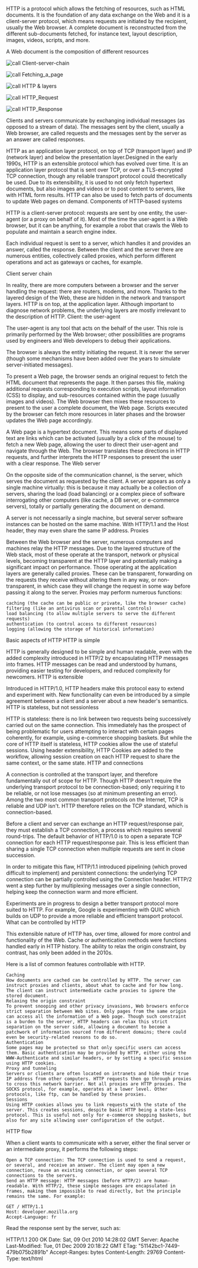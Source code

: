 HTTP is a protocol which allows the fetching of resources, such as HTML documents. It is the foundation of any data exchange on the Web and it is a client-server protocol, which means requests are initiated by the recipient, usually the Web browser. A complete document is reconstructed from the different sub-documents fetched, for instance text, layout description, images, videos, scripts, and more.

A Web document is the composition of different resources

![call Client-server-chain](../../images/Client-server-chain.png)

![call Fetching_a_page](../../images/Fetching_a_page.png)

![call HTTP & layers](../../images/HTTP_layers.png)

![call HTTP_Request](../../images/HTTP_Request.png)

![call HTTP_Response](../../images/HTTP_Response.png)

Clients and servers communicate by exchanging individual messages (as opposed to a stream of data). The messages sent by the client, usually a Web browser, are called requests and the messages sent by the server as an answer are called responses.

HTTP as an application layer protocol, on top of TCP (transport layer) and IP (network layer) and below the presentation layer.Designed in the early 1990s, HTTP is an extensible protocol which has evolved over time. It is an application layer protocol that is sent over TCP, or over a TLS-encrypted TCP connection, though any reliable transport protocol could theoretically be used. Due to its extensibility, it is used to not only fetch hypertext documents, but also images and videos or to post content to servers, like with HTML form results. HTTP can also be used to fetch parts of documents to update Web pages on demand.
Components of HTTP-based systems

HTTP is a client-server protocol: requests are sent by one entity, the user-agent (or a proxy on behalf of it). Most of the time the user-agent is a Web browser, but it can be anything, for example a robot that crawls the Web to populate and maintain a search engine index.

Each individual request is sent to a server, which handles it and provides an answer, called the response. Between the client and the server there are numerous entities, collectively called proxies, which perform different operations and act as gateways or caches, for example.

Client server chain

In reality, there are more computers between a browser and the server handling the request: there are routers, modems, and more. Thanks to the layered design of the Web, these are hidden in the network and transport layers. HTTP is on top, at the application layer. Although important to diagnose network problems, the underlying layers are mostly irrelevant to the description of HTTP.
Client: the user-agent

The user-agent is any tool that acts on the behalf of the user. This role is primarily performed by the Web browser; other possibilities are programs used by engineers and Web developers to debug their applications.

The browser is always the entity initiating the request. It is never the server (though some mechanisms have been added over the years to simulate server-initiated messages).

To present a Web page, the browser sends an original request to fetch the HTML document that represents the page. It then parses this file, making additional requests corresponding to execution scripts, layout information (CSS) to display, and sub-resources contained within the page (usually images and videos). The Web browser then mixes these resources to present to the user a complete document, the Web page. Scripts executed by the browser can fetch more resources in later phases and the browser updates the Web page accordingly.

A Web page is a hypertext document. This means some parts of displayed text are links which can be activated (usually by a click of the mouse) to fetch a new Web page, allowing the user to direct their user-agent and navigate through the Web. The browser translates these directions in HTTP requests, and further interprets the HTTP responses to present the user with a clear response.
The Web server

On the opposite side of the communication channel, is the server, which serves the document as requested by the client. A server appears as only a single machine virtually: this is because it may actually be a collection of servers, sharing the load (load balancing) or a complex piece of software interrogating other computers (like cache, a DB server, or e-commerce servers), totally or partially generating the document on demand.

A server is not necessarily a single machine, but several server software instances can be hosted on the same machine. With HTTP/1.1 and the Host header, they may even share the same IP address.
Proxies

Between the Web browser and the server, numerous computers and machines relay the HTTP messages. Due to the layered structure of the Web stack, most of these operate at the transport, network or physical levels, becoming transparent at the HTTP layer and potentially making a significant impact on performance. Those operating at the application layers are generally called proxies. These can be transparent, forwarding on the requests they receive without altering them in any way, or non-transparent, in which case they will change the request in some way before passing it along to the server. Proxies may perform numerous functions:

    caching (the cache can be public or private, like the browser cache)
    filtering (like an antivirus scan or parental controls)
    load balancing (to allow multiple servers to serve the different requests)
    authentication (to control access to different resources)
    logging (allowing the storage of historical information)

Basic aspects of HTTP
HTTP is simple

HTTP is generally designed to be simple and human readable, even with the added complexity introduced in HTTP/2 by encapsulating HTTP messages into frames. HTTP messages can be read and understood by humans, providing easier testing for developers, and reduced complexity for newcomers.
HTTP is extensible

Introduced in HTTP/1.0, HTTP headers make this protocol easy to extend and experiment with. New functionality can even be introduced by a simple agreement between a client and a server about a new header's semantics.
HTTP is stateless, but not sessionless

HTTP is stateless: there is no link between two requests being successively carried out on the same connection. This immediately has the prospect of being problematic for users attempting to interact with certain pages coherently, for example, using e-commerce shopping baskets. But while the core of HTTP itself is stateless, HTTP cookies allow the use of stateful sessions. Using header extensibility, HTTP Cookies are added to the workflow, allowing session creation on each HTTP request to share the same context, or the same state.
HTTP and connections

A connection is controlled at the transport layer, and therefore fundamentally out of scope for HTTP. Though HTTP doesn't require the underlying transport protocol to be connection-based; only requiring it to be reliable, or not lose messages (so at minimum presenting an error). Among the two most common transport protocols on the Internet, TCP is reliable and UDP isn't. HTTP therefore relies on the TCP standard, which is connection-based.

Before a client and server can exchange an HTTP request/response pair, they must establish a TCP connection, a process which requires several round-trips. The default behavior of HTTP/1.0 is to open a separate TCP connection for each HTTP request/response pair. This is less efficient than sharing a single TCP connection when multiple requests are sent in close succession.

In order to mitigate this flaw, HTTP/1.1 introduced pipelining (which proved difficult to implement) and persistent connections: the underlying TCP connection can be partially controlled using the Connection header. HTTP/2 went a step further by multiplexing messages over a single connection, helping keep the connection warm and more efficient.

Experiments are in progress to design a better transport protocol more suited to HTTP. For example, Google is experimenting with QUIC which builds on UDP to provide a more reliable and efficient transport protocol.
What can be controlled by HTTP

This extensible nature of HTTP has, over time, allowed for more control and functionality of the Web. Cache or authentication methods were functions handled early in HTTP history. The ability to relax the origin constraint, by contrast, has only been added in the 2010s.

Here is a list of common features controllable with HTTP.

    Caching
    How documents are cached can be controlled by HTTP. The server can instruct proxies and clients, about what to cache and for how long. The client can instruct intermediate cache proxies to ignore the stored document.
    Relaxing the origin constraint
    To prevent snooping and other privacy invasions, Web browsers enforce strict separation between Web sites. Only pages from the same origin can access all the information of a Web page. Though such constraint is a burden to the server, HTTP headers can relax this strict separation on the server side, allowing a document to become a patchwork of information sourced from different domains; there could even be security-related reasons to do so.
    Authentication
    Some pages may be protected so that only specific users can access them. Basic authentication may be provided by HTTP, either using the WWW-Authenticate and similar headers, or by setting a specific session using HTTP cookies.
    Proxy and tunneling
    Servers or clients are often located on intranets and hide their true IP address from other computers. HTTP requests then go through proxies to cross this network barrier. Not all proxies are HTTP proxies. The SOCKS protocol, for example, operates at a lower level. Other protocols, like ftp, can be handled by these proxies.
    Sessions
    Using HTTP cookies allows you to link requests with the state of the server. This creates sessions, despite basic HTTP being a state-less protocol. This is useful not only for e-commerce shopping baskets, but also for any site allowing user configuration of the output.

HTTP flow

When a client wants to communicate with a server, either the final server or an intermediate proxy, it performs the following steps:

    Open a TCP connection: The TCP connection is used to send a request, or several, and receive an answer. The client may open a new connection, reuse an existing connection, or open several TCP connections to the servers.
    Send an HTTP message: HTTP messages (before HTTP/2) are human-readable. With HTTP/2, these simple messages are encapsulated in frames, making them impossible to read directly, but the principle remains the same. For example:

    GET / HTTP/1.1
    Host: developer.mozilla.org
    Accept-Language: fr

Read the response sent by the server, such as:

HTTP/1.1 200 OK
Date: Sat, 09 Oct 2010 14:28:02 GMT
Server: Apache
Last-Modified: Tue, 01 Dec 2009 20:18:22 GMT
ETag: "51142bc1-7449-479b075b2891b"
Accept-Ranges: bytes
Content-Length: 29769
Content-Type: text/html

<!DOCTYPE html... (here comes the 29769 bytes of the requested web page)

    Close or reuse the connection for further requests.

If HTTP pipelining is activated, several requests can be sent without waiting for the first response to be fully received. HTTP pipelining has proven difficult to implement in existing networks, where old pieces of software coexist with modern versions. HTTP pipelining has been superseded in HTTP/2 with more robust multiplexing requests within a frame.
HTTP Messages

HTTP messages, as defined in HTTP/1.1 and earlier, are human-readable. In HTTP/2, these messages are embedded into a binary structure, a frame, allowing optimizations like compression of headers and multiplexing. Even if only part of the original HTTP message is sent in this version of HTTP, the semantics of each message is unchanged and the client reconstitutes (virtually) the original HTTP/1.1 request. It is therefore useful to comprehend HTTP/2 messages in the HTTP/1.1 format.

There are two types of HTTP messages, requests and responses, each with its own format.
Requests

An example HTTP request:

A basic HTTP request

Requests consists of the following elements:

    An HTTP method, usually a verb like GET, POST or a noun like OPTIONS or HEAD that defines the operation the client wants to perform. Typically, a client wants to fetch a resource (using GET) or post the value of an HTML form (using POST), though more operations may be needed in other cases.
    The path of the resource to fetch; the URL of the resource stripped from elements that are obvious from the context, for example without the protocol (http://), the domain (here, developer.mozilla.org), or the TCP port (here, 80).
    The version of the HTTP protocol.
    Optional headers that convey additional information for the servers.
    Or a body, for some methods like POST, similar to those in responses, which contain the resource sent.

Responses

An example response:

Responses consist of the following elements:

    The version of the HTTP protocol they follow.
    A status code, indicating if the request was successful, or not, and why.
    A status message, a non-authoritative short description of the status code.
    HTTP headers, like those for requests.
    Optionally, a body containing the fetched resource.

APIs based on HTTP

The most commonly used API based on HTTP is the XMLHttpRequest API, which can be used to exchange data between a user agent and a server. The modern Fetch API provides the same features with a more powerful and flexible feature set.

Another API, server-sent events, is a one-way service that allows a server to send events to the client, using HTTP as a transport mechanism. Using the EventSource interface, the client opens a connection and establishes event handlers. The client browser automatically converts the messages that arrive on the HTTP stream into appropriate Event objects, delivering them to the event handlers that have been registered for the events' type if known, or to the onmessage event handler if no type-specific event handler was established.
Conclusion

HTTP is an extensible protocol that is easy to use. The client-server structure, combined with the ability to simply add headers, allows HTTP to advance along with the extended capabilities of the Web.

Though HTTP/2 adds some complexity, by embedding HTTP messages in frames to improve performance, the basic structure of messages has stayed the same since HTTP/1.0. Session flow remains simple, allowing it to be investigated, and debugged with a simple HTTP message monitor.


Source: https://developer.mozilla.org/en-US/docs/Web/HTTP/Overview